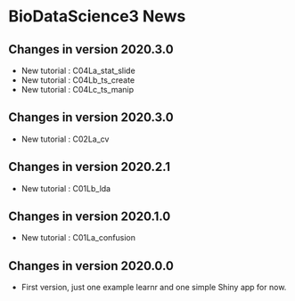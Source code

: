# BioDataScience3 News

## Changes in version 2020.3.0

- New tutorial : C04La_stat_slide
- New tutorial : C04Lb_ts_create
- New tutorial : C04Lc_ts_manip

## Changes in version 2020.3.0

- New tutorial : C02La_cv

## Changes in version 2020.2.1

- New tutorial : C01Lb_lda

## Changes in version 2020.1.0

- New tutorial : C01La_confusion 

## Changes in version 2020.0.0

- First version, just one example learnr and one simple Shiny app for now.
